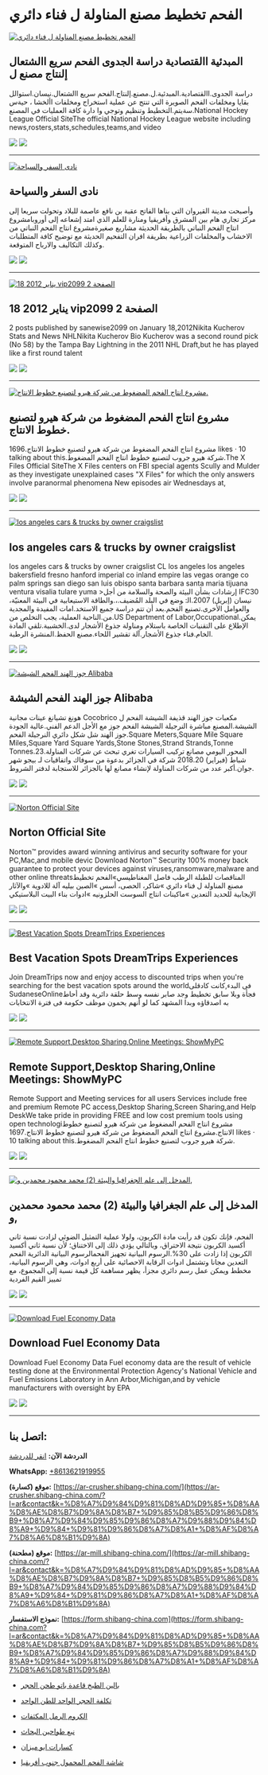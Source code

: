 # الفحم تخطيط مصنع المناولة ل فناء دائري

<a href="https://swt.shibang-china.com/?l=ar&img&k=%D8%A7%D9%84%D9%81%D8%AD%D9%85+%D8%AA%D8%AE%D8%B7%D9%8A%D8%B7+%D9%85%D8%B5%D9%86%D8%B9+%D8%A7%D9%84%D9%85%D9%86%D8%A7%D9%88%D9%84%D8%A9+%D9%84+%D9%81%D9%86%D8%A7%D8%A1+%D8%AF%D8%A7%D8%A6%D8%B1%D9%8A" target="_blank">![الفحم تخطيط مصنع المناولة ل فناء دائري](http://static.shibang-china.com/all-800x300/169.jpg)</a>

## المبدئية االقتصادية دراسة الجدوى الفحم سريع االشتعال إلنتاج مصنع ل
دراسة الجدوى.االقتصادية.المبدئية.ل.مصنع.إلنتاج.الفحم سريع االشتعال.نيسان.استوالل بقايا ومخلفات الفحم الصويرة التي تنتج عن عملية استخراج ومخلفات األخشا ، حيةس سةيتم.التخطيط وتنظيم وتوجي وا دارة كافة العمليات في المصنع.National Hockey League Official SiteThe official National Hockey League website including news,rosters,stats,schedules,teams,and video


<a href="https://whatsapp.shibangsoft.com/WhatsApp.php" target="_blank" title="WhatsApp">![](http://static.shibang-china.com/icon/whatsapp.png)</a> <a href="https://swt.shibang-china.com/?l=ar&icon&k=%D8%A7%D9%84%D9%81%D8%AD%D9%85+%D8%AA%D8%AE%D8%B7%D9%8A%D8%B7+%D9%85%D8%B5%D9%86%D8%B9+%D8%A7%D9%84%D9%85%D9%86%D8%A7%D9%88%D9%84%D8%A9+%D9%84+%D9%81%D9%86%D8%A7%D8%A1+%D8%AF%D8%A7%D8%A6%D8%B1%D9%8A" target="_blank">![](http://static.shibang-china.com/icon/chat-ar.png)</a>

---

<a href="https://swt.shibang-china.com/?l=ar&img&k=%D8%A7%D9%84%D9%81%D8%AD%D9%85+%D8%AA%D8%AE%D8%B7%D9%8A%D8%B7+%D9%85%D8%B5%D9%86%D8%B9+%D8%A7%D9%84%D9%85%D9%86%D8%A7%D9%88%D9%84%D8%A9+%D9%84+%D9%81%D9%86%D8%A7%D8%A1+%D8%AF%D8%A7%D8%A6%D8%B1%D9%8A" target="_blank">![نادى السفر والسياحة](http://static.shibang-china.com/all-800x300/1474.jpg)</a>

## نادى السفر والسياحة
وأصبحت مدينة القيروان التي بناها الفاتح عقبة بن نافع عاصمة للبلاد وتحولت سريعا إلى مركز تجاري هام بين المشرق وأفريقيا ومنارة للعلم الذي امتد إشعاعه إلى أوروبامشروع انتاج الفحم النباتي بالطريقة الحديثة مشاريع صغيرةمشروع انتاج الفحم النباتي من الاخشاب والمخلفات الزراعية بطريقة افران التفحيم الحديثة مع توضيح كافة المتطلبات وكذلك التكاليف والارباح المتوقعة.


<a href="https://whatsapp.shibangsoft.com/WhatsApp.php" target="_blank" title="WhatsApp">![](http://static.shibang-china.com/icon/whatsapp.png)</a> <a href="https://swt.shibang-china.com/?l=ar&icon&k=%D8%A7%D9%84%D9%81%D8%AD%D9%85+%D8%AA%D8%AE%D8%B7%D9%8A%D8%B7+%D9%85%D8%B5%D9%86%D8%B9+%D8%A7%D9%84%D9%85%D9%86%D8%A7%D9%88%D9%84%D8%A9+%D9%84+%D9%81%D9%86%D8%A7%D8%A1+%D8%AF%D8%A7%D8%A6%D8%B1%D9%8A" target="_blank">![](http://static.shibang-china.com/icon/chat-ar.png)</a>

---

<a href="https://swt.shibang-china.com/?l=ar&img&k=%D8%A7%D9%84%D9%81%D8%AD%D9%85+%D8%AA%D8%AE%D8%B7%D9%8A%D8%B7+%D9%85%D8%B5%D9%86%D8%B9+%D8%A7%D9%84%D9%85%D9%86%D8%A7%D9%88%D9%84%D8%A9+%D9%84+%D9%81%D9%86%D8%A7%D8%A1+%D8%AF%D8%A7%D8%A6%D8%B1%D9%8A" target="_blank">![18 يناير 2012 vip2099 الصفحة 2](http://static.shibang-china.com/all-800x300/1140.jpg)</a>

## 18 يناير 2012 vip2099 الصفحة 2
2 posts published by sanewise2099 on January 18,2012Nikita Kucherov Stats and News NHLNikita Kucherov Bio Kucherov was a second round pick (No 58) by the Tampa Bay Lightning in the 2011 NHL Draft,but he has played like a first round talent


<a href="https://whatsapp.shibangsoft.com/WhatsApp.php" target="_blank" title="WhatsApp">![](http://static.shibang-china.com/icon/whatsapp.png)</a> <a href="https://swt.shibang-china.com/?l=ar&icon&k=%D8%A7%D9%84%D9%81%D8%AD%D9%85+%D8%AA%D8%AE%D8%B7%D9%8A%D8%B7+%D9%85%D8%B5%D9%86%D8%B9+%D8%A7%D9%84%D9%85%D9%86%D8%A7%D9%88%D9%84%D8%A9+%D9%84+%D9%81%D9%86%D8%A7%D8%A1+%D8%AF%D8%A7%D8%A6%D8%B1%D9%8A" target="_blank">![](http://static.shibang-china.com/icon/chat-ar.png)</a>

---

<a href="https://swt.shibang-china.com/?l=ar&img&k=%D8%A7%D9%84%D9%81%D8%AD%D9%85+%D8%AA%D8%AE%D8%B7%D9%8A%D8%B7+%D9%85%D8%B5%D9%86%D8%B9+%D8%A7%D9%84%D9%85%D9%86%D8%A7%D9%88%D9%84%D8%A9+%D9%84+%D9%81%D9%86%D8%A7%D8%A1+%D8%AF%D8%A7%D8%A6%D8%B1%D9%8A" target="_blank">![مشروع انتاج الفحم المضغوط من شركة هيرو لتصنيع خطوط الانتاج.](http://static.shibang-china.com/all-800x300/78.jpg)</a>

## مشروع انتاج الفحم المضغوط من شركة هيرو لتصنيع خطوط الانتاج.
مشروع انتاج الفحم المضغوط من شركة هيرو لتصنيع خطوط الانتاج.1696 likes · 10 talking about this.شركة هيرو جروب لتصنيع خطوط انتاج الفحم المضغوط.The X Files Official SiteThe X Files centers on FBI special agents Scully and Mulder as they investigate unexplained cases "X Files" for which the only answers involve paranormal phenomena New episodes air Wednesdays at,


<a href="https://whatsapp.shibangsoft.com/WhatsApp.php" target="_blank" title="WhatsApp">![](http://static.shibang-china.com/icon/whatsapp.png)</a> <a href="https://swt.shibang-china.com/?l=ar&icon&k=%D8%A7%D9%84%D9%81%D8%AD%D9%85+%D8%AA%D8%AE%D8%B7%D9%8A%D8%B7+%D9%85%D8%B5%D9%86%D8%B9+%D8%A7%D9%84%D9%85%D9%86%D8%A7%D9%88%D9%84%D8%A9+%D9%84+%D9%81%D9%86%D8%A7%D8%A1+%D8%AF%D8%A7%D8%A6%D8%B1%D9%8A" target="_blank">![](http://static.shibang-china.com/icon/chat-ar.png)</a>

---

<a href="https://swt.shibang-china.com/?l=ar&img&k=%D8%A7%D9%84%D9%81%D8%AD%D9%85+%D8%AA%D8%AE%D8%B7%D9%8A%D8%B7+%D9%85%D8%B5%D9%86%D8%B9+%D8%A7%D9%84%D9%85%D9%86%D8%A7%D9%88%D9%84%D8%A9+%D9%84+%D9%81%D9%86%D8%A7%D8%A1+%D8%AF%D8%A7%D8%A6%D8%B1%D9%8A" target="_blank">![los angeles cars & trucks by owner craigslist](http://static.shibang-china.com/all-800x300/1066.jpg)</a>

## los angeles cars & trucks by owner craigslist
los angeles cars & trucks by owner craigslist CL los angeles los angeles bakersfield fresno hanford imperial co inland empire las vegas orange co palm springs san diego san luis obispo santa barbara santa maria tijuana ventura visalia tulare yuma &gt;إرشادات بشأن البيئة والصحة والسلامة من أجل IFC30 نيسان (إبريل) 2007.اﻟ: ﻮﺿﻊ ﻓﻲ اﻟﺒﻠﺪ اﻟﻤُﻀﻴﻒ.،.واﻟﻄﺎﻗﺔ اﻻﺳﺘﻴﻌﺎﺑﻴﺔ ﻓﻲ اﻟﺒﻴﺌﺔ اﻟﻤﻌﻨﻴّﺔ، واﻟﻌﻮاﻣﻞ اﻷﺧﺮى.ﺗﺼﻨﻴﻊ اﻟﻔﺤﻢ.ﺑﻌﺪ أن ﺗﺘﻢ دراﺳﺔ ﺟﻤﻴﻊ اﻻﺳﺘﺨﺪ.اﻣﺎت اﻟﻤﻔﻴﺪة واﻟﻤﺠﺪﻳﺔ ﻣﻦ.اﻟﻨﺎﺣﻴﺔ اﻟﻌﻤﻠﻴﺔ، ﻳﺠﺐ اﻟﺘﺨﻠﺺ ﻣﻦ.US Department of Labor,Occupational.ﻳﻤﻜﻦ اﻹﻃﻼع ﻋﻠﻰ اﻟﺘﻘﻨﻴﺎت اﻟﺨﺎﺻﺔ ﺑﺎﺳﺘﻼم وﻣﻨﺎوﻟﺔ ﺟﺬوع اﻷﺷﺠﺎر ﻟﺪى.اﻟﺨﺸﺒﻴﺔ.ﺗﻠﻘﻲ اﻟﻤﺎدة اﻟﺨﺎم.ﻓﻨﺎء ﺟﺬوع اﻷﺷﺠﺎر.ﺁﻟﺔ ﺗﻘﺸﻴﺮ اﻟﻠﺤﺎء.ﻣﺼﻨﻊ اﻟﺤﻔﻆ.اﻟﻤﻨﺸﺮة اﻟﺮﻃﺒﺔ.


<a href="https://whatsapp.shibangsoft.com/WhatsApp.php" target="_blank" title="WhatsApp">![](http://static.shibang-china.com/icon/whatsapp.png)</a> <a href="https://swt.shibang-china.com/?l=ar&icon&k=%D8%A7%D9%84%D9%81%D8%AD%D9%85+%D8%AA%D8%AE%D8%B7%D9%8A%D8%B7+%D9%85%D8%B5%D9%86%D8%B9+%D8%A7%D9%84%D9%85%D9%86%D8%A7%D9%88%D9%84%D8%A9+%D9%84+%D9%81%D9%86%D8%A7%D8%A1+%D8%AF%D8%A7%D8%A6%D8%B1%D9%8A" target="_blank">![](http://static.shibang-china.com/icon/chat-ar.png)</a>

---

<a href="https://swt.shibang-china.com/?l=ar&img&k=%D8%A7%D9%84%D9%81%D8%AD%D9%85+%D8%AA%D8%AE%D8%B7%D9%8A%D8%B7+%D9%85%D8%B5%D9%86%D8%B9+%D8%A7%D9%84%D9%85%D9%86%D8%A7%D9%88%D9%84%D8%A9+%D9%84+%D9%81%D9%86%D8%A7%D8%A1+%D8%AF%D8%A7%D8%A6%D8%B1%D9%8A" target="_blank">![جوز الهند الفحم الشيشة Alibaba](http://static.shibang-china.com/all-800x300/1070.jpg)</a>

## جوز الهند الفحم الشيشة Alibaba
هونغ تشيانغ عينات مجانية Cocobrico مكعبات جوز الهند قذيفة الشيشة الفحم ل الشيشة.المصنع مباشرة النرجيلة الشيشة الفحم جوز مع الأجل الدعم الفني.عالية الجودة جوز الهند شل شكل دائري النرجيلة الفحم.Square Meters,Square Mile Square Miles,Square Yard Square Yards,Stone Stones,Strand Strands,Tonne Tonnes.المحور اليومي مصانع تركيب السيارات تغري تبحث عن شركات المناولة.23 شباط (فبراير) 2018.20 شركة في الجزائر بدعوة من سوفاك واتفاقيات لـ بيجو شهر جوان.أكبر عدد من شركات المناولة لإنشاء مصانع لها بالجزائر للاستجابة لدفتر الشروط.


<a href="https://whatsapp.shibangsoft.com/WhatsApp.php" target="_blank" title="WhatsApp">![](http://static.shibang-china.com/icon/whatsapp.png)</a> <a href="https://swt.shibang-china.com/?l=ar&icon&k=%D8%A7%D9%84%D9%81%D8%AD%D9%85+%D8%AA%D8%AE%D8%B7%D9%8A%D8%B7+%D9%85%D8%B5%D9%86%D8%B9+%D8%A7%D9%84%D9%85%D9%86%D8%A7%D9%88%D9%84%D8%A9+%D9%84+%D9%81%D9%86%D8%A7%D8%A1+%D8%AF%D8%A7%D8%A6%D8%B1%D9%8A" target="_blank">![](http://static.shibang-china.com/icon/chat-ar.png)</a>

---

<a href="https://swt.shibang-china.com/?l=ar&img&k=%D8%A7%D9%84%D9%81%D8%AD%D9%85+%D8%AA%D8%AE%D8%B7%D9%8A%D8%B7+%D9%85%D8%B5%D9%86%D8%B9+%D8%A7%D9%84%D9%85%D9%86%D8%A7%D9%88%D9%84%D8%A9+%D9%84+%D9%81%D9%86%D8%A7%D8%A1+%D8%AF%D8%A7%D8%A6%D8%B1%D9%8A" target="_blank">![Norton Official Site](http://static.shibang-china.com/all-800x300/918.jpg)</a>

## Norton Official Site
Norton™ provides award winning antivirus and security software for your PC,Mac,and mobile devic Download Norton™ Security 100% money back guarantee to protect your devices against viruses,ransomware,malware and other online threatsالمناقصات للطبلة الرطب فاصل المغناطيسي»الفحم تخطيط مصنع المناولة ل فناء دائري »شاكر، الحصى، أسس »الصين بيليه آلة للادوية »والآثار الإيجابية للحديد التعدين »ماكينات انتاج السوست الحلزونيه »ادوات بناء البيت البلاستيكي


<a href="https://whatsapp.shibangsoft.com/WhatsApp.php" target="_blank" title="WhatsApp">![](http://static.shibang-china.com/icon/whatsapp.png)</a> <a href="https://swt.shibang-china.com/?l=ar&icon&k=%D8%A7%D9%84%D9%81%D8%AD%D9%85+%D8%AA%D8%AE%D8%B7%D9%8A%D8%B7+%D9%85%D8%B5%D9%86%D8%B9+%D8%A7%D9%84%D9%85%D9%86%D8%A7%D9%88%D9%84%D8%A9+%D9%84+%D9%81%D9%86%D8%A7%D8%A1+%D8%AF%D8%A7%D8%A6%D8%B1%D9%8A" target="_blank">![](http://static.shibang-china.com/icon/chat-ar.png)</a>

---

<a href="https://swt.shibang-china.com/?l=ar&img&k=%D8%A7%D9%84%D9%81%D8%AD%D9%85+%D8%AA%D8%AE%D8%B7%D9%8A%D8%B7+%D9%85%D8%B5%D9%86%D8%B9+%D8%A7%D9%84%D9%85%D9%86%D8%A7%D9%88%D9%84%D8%A9+%D9%84+%D9%81%D9%86%D8%A7%D8%A1+%D8%AF%D8%A7%D8%A6%D8%B1%D9%8A" target="_blank">![Best Vacation Spots DreamTrips Experiences](http://static.shibang-china.com/all-800x300/431.jpg)</a>

## Best Vacation Spots DreamTrips Experiences
Join DreamTrips now and enjoy access to discounted trips when you're searching for the best vacation spots around the worldفى البدء,كانت كادقلى SudaneseOnlineفجأة وبلا سابق تخطيط وجد صابر نفسه وسط حلقة دائرية وقد أحاط به اصدقاؤه وبدا المشهد كما لو أنهم يحمون موظف حكومة فى فترة الانتخابات


<a href="https://whatsapp.shibangsoft.com/WhatsApp.php" target="_blank" title="WhatsApp">![](http://static.shibang-china.com/icon/whatsapp.png)</a> <a href="https://swt.shibang-china.com/?l=ar&icon&k=%D8%A7%D9%84%D9%81%D8%AD%D9%85+%D8%AA%D8%AE%D8%B7%D9%8A%D8%B7+%D9%85%D8%B5%D9%86%D8%B9+%D8%A7%D9%84%D9%85%D9%86%D8%A7%D9%88%D9%84%D8%A9+%D9%84+%D9%81%D9%86%D8%A7%D8%A1+%D8%AF%D8%A7%D8%A6%D8%B1%D9%8A" target="_blank">![](http://static.shibang-china.com/icon/chat-ar.png)</a>

---

<a href="https://swt.shibang-china.com/?l=ar&img&k=%D8%A7%D9%84%D9%81%D8%AD%D9%85+%D8%AA%D8%AE%D8%B7%D9%8A%D8%B7+%D9%85%D8%B5%D9%86%D8%B9+%D8%A7%D9%84%D9%85%D9%86%D8%A7%D9%88%D9%84%D8%A9+%D9%84+%D9%81%D9%86%D8%A7%D8%A1+%D8%AF%D8%A7%D8%A6%D8%B1%D9%8A" target="_blank">![Remote Support,Desktop Sharing,Online Meetings: ShowMyPC](http://static.shibang-china.com/all-800x300/1169.jpg)</a>

## Remote Support,Desktop Sharing,Online Meetings: ShowMyPC
Remote Support and Meeting services for all users Services include free and premium Remote PC access,Desktop Sharing,Screen Sharing,and Help DeskWe take pride in providing FREE and low cost premium tools using open technologiمشروع انتاج الفحم المضغوط من شركة هيرو لتصنيع خطوط الانتاج.مشروع انتاج الفحم المضغوط من شركة هيرو لتصنيع خطوط الانتاج.1697 likes · 10 talking about this.شركة هيرو جروب لتصنيع خطوط انتاج الفحم المضغوط.


<a href="https://whatsapp.shibangsoft.com/WhatsApp.php" target="_blank" title="WhatsApp">![](http://static.shibang-china.com/icon/whatsapp.png)</a> <a href="https://swt.shibang-china.com/?l=ar&icon&k=%D8%A7%D9%84%D9%81%D8%AD%D9%85+%D8%AA%D8%AE%D8%B7%D9%8A%D8%B7+%D9%85%D8%B5%D9%86%D8%B9+%D8%A7%D9%84%D9%85%D9%86%D8%A7%D9%88%D9%84%D8%A9+%D9%84+%D9%81%D9%86%D8%A7%D8%A1+%D8%AF%D8%A7%D8%A6%D8%B1%D9%8A" target="_blank">![](http://static.shibang-china.com/icon/chat-ar.png)</a>

---

<a href="https://swt.shibang-china.com/?l=ar&img&k=%D8%A7%D9%84%D9%81%D8%AD%D9%85+%D8%AA%D8%AE%D8%B7%D9%8A%D8%B7+%D9%85%D8%B5%D9%86%D8%B9+%D8%A7%D9%84%D9%85%D9%86%D8%A7%D9%88%D9%84%D8%A9+%D9%84+%D9%81%D9%86%D8%A7%D8%A1+%D8%AF%D8%A7%D8%A6%D8%B1%D9%8A" target="_blank">![المدخل إلى علم الجغرافيا والبيئة (2) محمد محمود محمدين و,](http://static.shibang-china.com/all-800x300/708.jpg)</a>

## المدخل إلى علم الجغرافيا والبيئة (2) محمد محمود محمدين و,
الفحم، فإنك تكون قد رأيت مادة الكربون، ولولا عملية التمثيل الضوئي لزادت نسبة ثاني أكسيد الكربون نتيجة الاحتراق، وبالتالي يؤدي ذلك إلى الاختناق؛ لأن نسبة ثاني أكسيد الكربون إذا زادت على 30%.الرسوم البيانية تجهيز الفحمالرسوم البيانية الدائرية الفحم التعدين مجانا وتشتمل ادوات الرقابة الاحصائية على أربع ادوات، وهي الرسوم البيانية، مخطط ويمكن عمل رسم دائري مجزأ، يظهر مساهمة كل قيمة نسبة إلى المجموع، مع تمييز القيم الفردية


<a href="https://whatsapp.shibangsoft.com/WhatsApp.php" target="_blank" title="WhatsApp">![](http://static.shibang-china.com/icon/whatsapp.png)</a> <a href="https://swt.shibang-china.com/?l=ar&icon&k=%D8%A7%D9%84%D9%81%D8%AD%D9%85+%D8%AA%D8%AE%D8%B7%D9%8A%D8%B7+%D9%85%D8%B5%D9%86%D8%B9+%D8%A7%D9%84%D9%85%D9%86%D8%A7%D9%88%D9%84%D8%A9+%D9%84+%D9%81%D9%86%D8%A7%D8%A1+%D8%AF%D8%A7%D8%A6%D8%B1%D9%8A" target="_blank">![](http://static.shibang-china.com/icon/chat-ar.png)</a>

---

<a href="https://swt.shibang-china.com/?l=ar&img&k=%D8%A7%D9%84%D9%81%D8%AD%D9%85+%D8%AA%D8%AE%D8%B7%D9%8A%D8%B7+%D9%85%D8%B5%D9%86%D8%B9+%D8%A7%D9%84%D9%85%D9%86%D8%A7%D9%88%D9%84%D8%A9+%D9%84+%D9%81%D9%86%D8%A7%D8%A1+%D8%AF%D8%A7%D8%A6%D8%B1%D9%8A" target="_blank">![Download Fuel Economy Data](http://static.shibang-china.com/all-800x300/1141.jpg)</a>

## Download Fuel Economy Data
Download Fuel Economy Data Fuel economy data are the result of vehicle testing done at the Environmental Protection Agency's National Vehicle and Fuel Emissions Laboratory in Ann Arbor,Michigan,and by vehicle manufacturers with oversight by EPA

<a href="https://whatsapp.shibangsoft.com/WhatsApp.php" target="_blank" title="WhatsApp">![](http://static.shibang-china.com/icon/whatsapp.png)</a> <a href="https://swt.shibang-china.com/?l=ar&icon&k=%D8%A7%D9%84%D9%81%D8%AD%D9%85+%D8%AA%D8%AE%D8%B7%D9%8A%D8%B7+%D9%85%D8%B5%D9%86%D8%B9+%D8%A7%D9%84%D9%85%D9%86%D8%A7%D9%88%D9%84%D8%A9+%D9%84+%D9%81%D9%86%D8%A7%D8%A1+%D8%AF%D8%A7%D8%A6%D8%B1%D9%8A" target="_blank">![](http://static.shibang-china.com/icon/chat-ar.png)</a>

---
## اتصل بنا:

**الدردشة الآن:** [انقر للدردشة](https://swt.shibang-china.com?l=ar&contact&k=%D8%A7%D9%84%D9%81%D8%AD%D9%85+%D8%AA%D8%AE%D8%B7%D9%8A%D8%B7+%D9%85%D8%B5%D9%86%D8%B9+%D8%A7%D9%84%D9%85%D9%86%D8%A7%D9%88%D9%84%D8%A9+%D9%84+%D9%81%D9%86%D8%A7%D8%A1+%D8%AF%D8%A7%D8%A6%D8%B1%D9%8A)

**WhatsApp:**  [+8613621919955](https://whatsapp.shibangsoft.com/WhatsApp.php)

**موقع (كسارة):** [https://ar-crusher.shibang-china.com/](https://ar-crusher.shibang-china.com/?l=ar&contact&k=%D8%A7%D9%84%D9%81%D8%AD%D9%85+%D8%AA%D8%AE%D8%B7%D9%8A%D8%B7+%D9%85%D8%B5%D9%86%D8%B9+%D8%A7%D9%84%D9%85%D9%86%D8%A7%D9%88%D9%84%D8%A9+%D9%84+%D9%81%D9%86%D8%A7%D8%A1+%D8%AF%D8%A7%D8%A6%D8%B1%D9%8A)

**موقع (مطحنة):** [https://ar-mill.shibang-china.com/](https://ar-mill.shibang-china.com/?l=ar&contact&k=%D8%A7%D9%84%D9%81%D8%AD%D9%85+%D8%AA%D8%AE%D8%B7%D9%8A%D8%B7+%D9%85%D8%B5%D9%86%D8%B9+%D8%A7%D9%84%D9%85%D9%86%D8%A7%D9%88%D9%84%D8%A9+%D9%84+%D9%81%D9%86%D8%A7%D8%A1+%D8%AF%D8%A7%D8%A6%D8%B1%D9%8A)

**نموذج الاستفسار:** [https://form.shibang-china.com](https://form.shibang-china.com?l=ar&contact&k=%D8%A7%D9%84%D9%81%D8%AD%D9%85+%D8%AA%D8%AE%D8%B7%D9%8A%D8%B7+%D9%85%D8%B5%D9%86%D8%B9+%D8%A7%D9%84%D9%85%D9%86%D8%A7%D9%88%D9%84%D8%A9+%D9%84+%D9%81%D9%86%D8%A7%D8%A1+%D8%AF%D8%A7%D8%A6%D8%B1%D9%8A)

* [بالين الطبخ قاعدة باتو طحن الحجر](../14/%D8%A8%D8%A7%D9%84%D9%8A%D9%86%20%D8%A7%D9%84%D8%B7%D8%A8%D8%AE%20%D9%82%D8%A7%D8%B9%D8%AF%D8%A9%20%D8%A8%D8%A7%D8%AA%D9%88%20%D8%B7%D8%AD%D9%86%20%D8%A7%D9%84%D8%AD%D8%AC%D8%B1.md)

* [تكلفة الحجر الواحد للطن الواحد](../13/%D8%AA%D9%83%D9%84%D9%81%D8%A9%20%D8%A7%D9%84%D8%AD%D8%AC%D8%B1%20%D8%A7%D9%84%D9%88%D8%A7%D8%AD%D8%AF%20%D9%84%D9%84%D8%B7%D9%86%20%D8%A7%D9%84%D9%88%D8%A7%D8%AD%D8%AF.md)

* [الكروم الرمل المكثفات](../13/%D8%A7%D9%84%D9%83%D8%B1%D9%88%D9%85%20%D8%A7%D9%84%D8%B1%D9%85%D9%84%20%D8%A7%D9%84%D9%85%D9%83%D8%AB%D9%81%D8%A7%D8%AA.md)

* [نبع طواحين البحاث](../15/%D9%86%D8%A8%D8%B9%20%D8%B7%D9%88%D8%A7%D8%AD%D9%8A%D9%86%20%D8%A7%D9%84%D8%A8%D8%AD%D8%A7%D8%AB.md)

* [كسارات ابو ميزان](../13/%D9%83%D8%B3%D8%A7%D8%B1%D8%A7%D8%AA%20%D8%A7%D8%A8%D9%88%20%D9%85%D9%8A%D8%B2%D8%A7%D9%86.md)

* [شاشة الفحم المحمول جنوب أفريقيا](../14/%D8%B4%D8%A7%D8%B4%D8%A9%20%D8%A7%D9%84%D9%81%D8%AD%D9%85%20%D8%A7%D9%84%D9%85%D8%AD%D9%85%D9%88%D9%84%20%D8%AC%D9%86%D9%88%D8%A8%20%D8%A3%D9%81%D8%B1%D9%8A%D9%82%D9%8A%D8%A7.md)